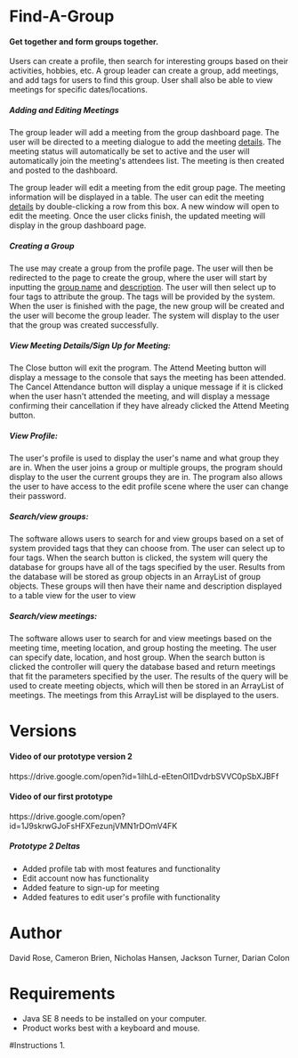 # Find-A-Group
<h4>Get together and form groups together. </h4>
<p>Users  can  create  a  profile,  then search  for  interesting  groups based  on  their activities,
  hobbies,  etc.  A group leader can create a group, add meetings, and add tags for users to find this
   group. User shall also be able to view meetings for specific dates/locations.</p>
   

<h5>Adding and Editing Meetings</h5>
<p>The group leader will add a meeting from the group dashboard page. The user will be 
directed to a meeting dialogue to add the meeting <u style="text-underline-color: firebrick;">details</u>. The meeting status
will automatically be set to active and the user will automatically join the meeting's
attendees list. The meeting is then created and posted to the dashboard.</p>
<p>The group leader will edit a meeting from the edit group page. The meeting information 
will be displayed in a table. The user can edit the meeting <u style="text-underline-color: firebrick;">details</u>
 by double-clicking a row from this box. A new window will open to edit the meeting. Once the user clicks finish, the updated meeting will display in the group 
 dashboard page.</p>

<h5>Creating a Group</h5>
<p>The use may create a group from the profile page. The user will then be redirected to the 
page to create the group, where the user will start by inputting the <u>group name</u>
and <u>description</u>. The user will then select up to four tags to attribute the group.
The tags will be provided by the system. When the user is finished with the page, the
new group will be created and the user will become the group leader. The system will
display to the user that the group was created successfully.</p>

<h5>View Meeting Details/Sign Up for Meeting:</h5>
<p> The Close button will exit the program. The 
Attend Meeting button will display a message to the console that says the meeting has been attended.
The Cancel Attendance button will display a unique message if it is clicked when the user hasn't 
attended the meeting, and will display a message confirming their cancellation if they have already
 clicked the Attend Meeting button.</p>
 
<h5>View Profile:</h5>
<p> The user's profile is used to display the user's name and what group they are in. When the user 
joins a group or multiple groups, the program should display to the user the current groups they are in. 
The program also allows the user to have access to the edit profile scene where the user can change their 
password. </p>


<h5>Search/view groups:</h5>
<p>The software allows users to search for and view groups based on a set of system provided tags that they can choose from. The user can select up to four tags. When the search button is clicked, the system will query the database for groups have all of the tags specified by the user. Results from the database will be stored as group objects in an ArrayList of group objects. These groups will then have their name and description displayed to a table view for the user to view</p>

<h5>Search/view meetings:</h5>
<p>The software allows user to search for and view meetings based on the meeting time, meeting location, and group hosting the meeting. The user can specify date, location, and host group. When the search button is clicked the controller will query the database based and return meetings that fit the parameters specified by the user. The results of the query will be used to create meeting objects, which will then be stored in an ArrayList of meetings. The meetings from this ArrayList will be displayed to the users.</p>
 
 # Versions
 
  <h4>Video of our prototype version 2</h4>
  https://drive.google.com/open?id=1iIhLd-eEtenOl1DvdrbSVVC0pSbXJBFf
  
  <h4>Video of our first prototype</h4>
  https://drive.google.com/open?id=1J9skrwGJoFsHFXFezunjVMN1rDOmV4FK
  
 <h5>Prototype 2 Deltas</h5>
 <ul>
    <li>Added profile tab with most features and functionality</li>
    <li>Edit account now has functionality</li>
    <li>Added feature to sign-up for meeting</li>
    <li>Added features to edit user's profile with functionality</li>
 </ul>

# Author
David Rose, Cameron Brien, Nicholas Hansen, Jackson Turner, Darian Colon

# Requirements
* Java SE 8 needs to be installed on your computer.
* Product works best with a keyboard and mouse.

#Instructions
1. 

